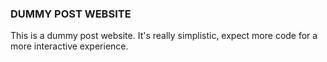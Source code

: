 ### DUMMY POST WEBSITE ###
This is a dummy post website. 
It's really simplistic, expect more code for a more interactive experience.
